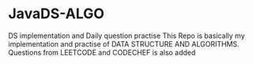 # JavaDS-ALGO
DS implementation and Daily question practise
This Repo is basically my implementation and practise of DATA STRUCTURE AND ALGORITHMS.
Questions from LEETCODE and CODECHEF is also added
